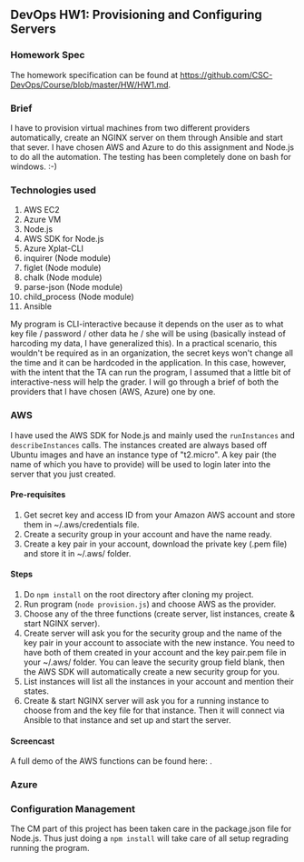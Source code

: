 ## DevOps HW1: Provisioning and Configuring Servers

### Homework Spec

The homework specification can be found at https://github.com/CSC-DevOps/Course/blob/master/HW/HW1.md. 

### Brief

I have to provision virtual machines from two different providers automatically, create an NGINX server on them through Ansible and start that sever. I have chosen AWS and Azure to do this assignment and Node.js to do all the automation. The testing has been completely done on bash for windows. :-) 

### Technologies used

1. AWS EC2
2. Azure VM
3. Node.js
4. AWS SDK for Node.js
5. Azure Xplat-CLI 
6. inquirer (Node module)
7. figlet (Node module)
8. chalk (Node module)
9. parse-json (Node module)
10. child_process (Node module)
11. Ansible

My program is CLI-interactive because it depends on the user as to what key file / password / other data he / she will be using (basically instead of harcoding my data, I have generalized this). In a practical scenario, this wouldn't be required as in an organization, the secret keys won't change all the time and it can be hardcoded in the application. In this case, however, with the intent that the TA can run the program, I assumed that a little bit of interactive-ness will help the grader. I will go through a brief of both the providers that I have chosen (AWS, Azure) one by one. 

### AWS

I have used the AWS SDK for Node.js and mainly used the `runInstances` and `describeInstances` calls. The instances created are always based off Ubuntu images and have an instance type of "t2.micro". A key pair (the name of which you have to provide) will be used to login later into the server that you just created.

#### Pre-requisites

1. Get secret key and access ID from your Amazon AWS account and store them in ~/.aws/credentials file.
2. Create a security group in your account and have the name ready. 
3. Create a key pair in your account, download the private key (.pem file) and store it in ~/.aws/ folder.

#### Steps

1. Do `npm install` on the root directory after cloning my project. 
2. Run program (`node provision.js`) and choose AWS as the provider.
3. Choose any of the three functions (create server, list instances, create & start NGINX server).
4. Create server will ask you for the security group and the name of the key pair in your account to associate with the new instance. You need to have both of them created in your account and the key pair.pem file in your ~/.aws/ folder. You can leave the security group field blank, then the AWS SDK will automatically create a new security group for you. 
5. List instances will list all the instances in your account and mention their states.
6. Create & start NGINX server will ask you for a running instance to choose from and the key file for that instance. Then it will connect via Ansible to that instance and set up and start the server. 

#### Screencast 

A full demo of the AWS functions can be found here: .

### Azure

### Configuration Management

The CM part of this project has been taken care in the package.json file for Node.js. Thus just doing a `npm install` will take care of all setup regrading running the program. 
